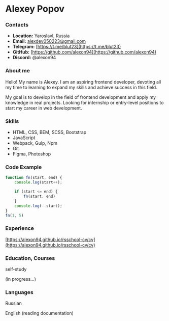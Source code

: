 # Alexey Popov

### Contacts

- **Location:** Yaroslavl, Russia
- **Email:** [alexdev050223@gmail.com](mailto:alexdev050223@gmail.com)
- **Telegram:** [https://t.me/blut23](https://t.me/blut23)
- **GitHub:** [https://github.com/alexon94](https://github.com/alexon94)
- **Discord:** @alexon94

### About me

Hello! My name is Alexey. I am an aspiring frontend developer, devoting all my time to learning to expand my skills and achieve success in this field.

My goal is to develop in the field of frontend development and apply my knowledge in real projects. Looking for internship or entry-level positions to start my career in web development.

### Skills

- HTML, CSS, BEM, SCSS, Bootstrap
- JavaScript
- Webpack, Gulp, Npm
- Git
- Figma, Photoshop

### Code Example

```jsx
function fn(start, end) {
    console.log(start++);

    if (start <= end) {
        fn(start, end)
    }
    console.log(--start);
}
fn(1, 5)
```

### Experience

[https://alexon94.github.io/rsschool-cv/cv](https://alexon94.github.io/rsschool-cv/cv)

### Education, Courses

self-study

(in progress…)

### Languages

Russian

English (reading documentation)

